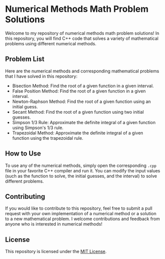 # Numerical Methods Math Problem Solutions

Welcome to my repository of numerical methods math problem solutions! In this repository, you will find C++ code that solves a variety of mathematical problems using different numerical methods.

## Problem List

Here are the numerical methods and corresponding mathematical problems that I have solved in this repository:

- Bisection Method: Find the root of a given function in a given interval.
- False Position Method: Find the root of a given function in a given interval.
- Newton-Raphson Method: Find the root of a given function using an initial guess.
- Secant Method: Find the root of a given function using two initial guesses.
- Simpson 1/3 Rule: Approximate the definite integral of a given function using Simpson's 1/3 rule.
- Trapezoidal Method: Approximate the definite integral of a given function using the trapezoidal rule.

## How to Use

To use any of the numerical methods, simply open the corresponding `.cpp` file in your favorite C++ compiler and run it. You can modify the input values (such as the function to solve, the initial guesses, and the interval) to solve different problems.

## Contributing

If you would like to contribute to this repository, feel free to submit a pull request with your own implementation of a numerical method or a solution to a new mathematical problem. I welcome contributions and feedback from anyone who is interested in numerical methods!

## License

This repository is licensed under the [MIT License](https://github.com/your_username/your_repository_name/blob/main/LICENSE).
